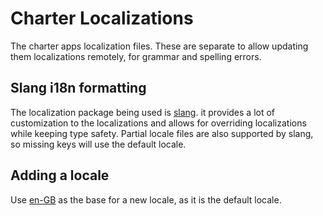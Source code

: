 # Charter Localizations

The charter apps localization files. These are separate to allow updating them localizations remotely, for grammar and spelling errors.

## Slang i18n formatting

The localization package being used is [slang](https://pub.dev/packages/slang#getting-started). it provides a lot of customization to the localizations and allows for overriding localizations while keeping type safety. Partial locale files are also supported by slang, so missing keys will use the default locale.

## Adding a locale

Use [en-GB](./lib/i18n/en-GB/application.i18n.json) as the base for a new locale, as it is the default locale.
